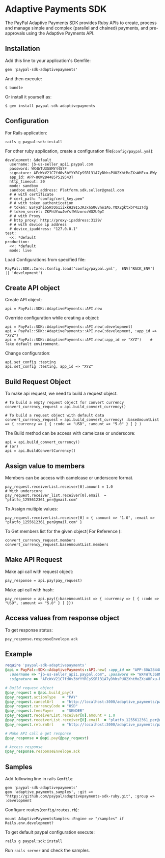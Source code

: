 # Adaptive Payments SDK

The PayPal Adaptive Payments SDK provides Ruby APIs to create, process and manage simple and complex (parallel and chained) payments, and pre-approvals using the Adaptive Payments API.

## Installation

Add this line to your application's Gemfile:

    gem 'paypal-sdk-adaptivepayments'

And then execute:

    $ bundle

Or install it yourself as:

    $ gem install paypal-sdk-adaptivepayments

## Configuration

For Rails application:

    rails g paypal:sdk:install

For other ruby application, create a configuration file(`config/paypal.yml`):

    development: &default
      username: jb-us-seller_api1.paypal.com
      password: WX4WTU3S8MY44S7F
      signature: AFcWxV21C7fd0v3bYYYRCpSSRl31A7yDhhsPUU2XhtMoZXsWHFxu-RWy
      app_id: APP-80W284485P519543T
      http_timeout: 30
      mode: sandbox
      sandbox_email_address: Platform.sdk.seller@gmail.com
      # # with certificate
      # cert_path: "config/cert_key.pem"
      # # with token authentication
      # token: ESTy2hio5WJQo1iixkH29I53RJxaS0Gvno1A6.YQXZgktxbY4I2Tdg
      # token_secret: ZKPhUYuwJwYsfWdzorozWO2U9pI
      # # with Proxy
      # http_proxy: http://proxy-ipaddress:3129/
      # # with device ip address
      # device_ipaddress: "127.0.0.1"
    test:
      <<: *default
    production:
      <<: *default
      mode: live

Load Configurations from specified file:

    PayPal::SDK::Core::Config.load('config/paypal.yml',  ENV['RACK_ENV'] || 'development')

## Create API object

Create API object:

    api = PayPal::SDK::AdaptivePayments::API.new

Override configuration while creating a object:

    api = PayPal::SDK::AdaptivePayments::API.new(:development)
    api = PayPal::SDK::AdaptivePayments::API.new(:development, :app_id => "XYZ")
    api = PayPal::SDK::AdaptivePayments::API.new(:app_id => "XYZ")    # Take default environment.

Change configuration:

    api.set_config :testing
    api.set_config :testing, app_id => "XYZ"


## Build Request Object

To make api request, we need to build a request object.

    # To build a empty request object for convert currency
    convert_currency_request = api.build_convert_currency()

    # To build a request object with default data
    convert_currency_request = api.build_convert_currency( :baseAmountList => { :currency => [ { :code => "USD", :amount => "5.0" } ] } )

The Build method can be access with camelcase or underscore:

    api = api.build_convert_currency()
    # (or)
    api = api.BuildConvertCurrency()

## Assign value to members

Members can be access with camelcase or underscore format.

    pay_request.receiverList.receiver[0].amount = 1.0
    # With underscore
    pay_request.receiver_list.receiver[0].email  = "platfo_1255612361_per@gmail.com"

To Assign multiple values:

    pay_request.receiverList.receiver[0] = { :amount => "1.0", :email => "platfo_1255612361_per@gmail.com" }

To Get members list for the given object( For Reference ):

    convert_currency_request.members
    convert_currency_request.baseAmountList.members

## Make API Request

Make api call with request object:

    pay_response = api.pay(pay_request)

Make api call with hash:

    pay_response = api.pay({:baseAmountList => { :currency => [ { :code => "USD", :amount => "5.0" } ] }})

## Access values from response object

To get response status:

    pay_response.responseEnvelope.ack


## Example

```ruby
require 'paypal-sdk-adaptivepayments'
@api = PayPal::SDK::AdaptivePayments::API.new( :app_id => "APP-80W284485P519543T", 
  :username => "jb-us-seller_api1.paypal.com", :password => "WX4WTU3S8MY44S7F",
  :signature => "AFcWxV21C7fd0v3bYYYRCpSSRl31A7yDhhsPUU2XhtMoZXsWHFxu-RWy" )

# Build request object
@pay_request = @api.build_pay()
@pay_request.actionType   = "PAY"
@pay_request.cancelUrl    = "http://localhost:3000/adaptive_payments/pay"
@pay_request.currencyCode = "USD"
@pay_request.feesPayer    = "SENDER"
@pay_request.receiverList.receiver[0].amount = 1.0
@pay_request.receiverList.receiver[0].email  = "platfo_1255612361_per@gmail.com"
@pay_request.returnUrl    = "http://localhost:3000/adaptive_payments/pay"

# Make API call & get response
@pay_response = @api.pay(@pay_request)

# Access response
@pay_response.responseEnvelope.ack
```

## Samples

Add following line in rails `Gemfile`:

    gem 'paypal-sdk-adaptivepayments'
    gem 'adaptive_payments_samples', :git => "https://github.com/paypal/adaptivepayments-sdk-ruby.git", :group => :development

Configure routes(`config/routes.rb`):

    mount AdaptivePaymentsSamples::Engine => "/samples" if Rails.env.development?

To get default paypal configuration execute:

    rails g paypal:sdk:install

Run `rails server` and check the samples.


